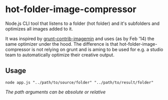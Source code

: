 hot-folder-image-compressor
===========================

Node.js CLI tool that listens to a folder (hot folder) and it's subfolders and optimizes all images added to it.

It was inspired by [grunt-contrib-imagemin](https://github.com/gruntjs/grunt-contrib-imagemin) and uses (as by Feb '14) the same optimizer under the hood. The difference is that hot-folder-image-compressor is not relying on grunt and is aming to be used for e.g. a studio team to automatically optimize their creative output.


Usage
------
```
node app.js "../path/to/source/folder" "../path/to/result/folder"
```
_The path arguments can be absolute or relative_ 